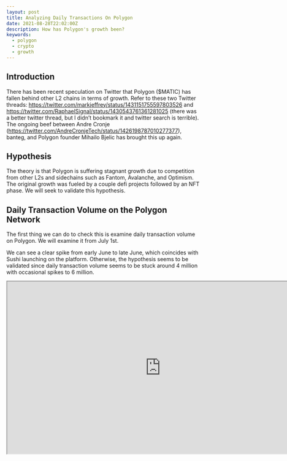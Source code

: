 ```yaml
---
layout: post
title: Analyzing Daily Transactions On Polygon
date: 2021-08-28T22:02:00Z
description: How has Polygon's growth been?
keywords:
  - polygon
  - crypto
  - growth
---
```


## Introduction

There has been recent speculation on Twitter that Polygon (\$MATIC) has fallen behind other L2 chains in terms of growth. Refer to these two Twitter threads: https://twitter.com/markjeffrey/status/1431151755597803526 and https://twitter.com/RaphaelSignal/status/1430543761361281025 (there was a better twitter thread, but I didn’t bookmark it and twitter search is terrible). The ongoing beef between Andre Cronje (https://twitter.com/AndreCronjeTech/status/1426198787010277377), banteg, and Polygon founder Mihailo Bjelic has brought this up again.

## Hypothesis

The theory is that Polygon is suffering stagnant growth due to competition from other L2s and sidechains such as Fantom, Avalanche, and Optimism. The original growth was fueled by a couple defi projects followed by an NFT phase. We will seek to validate this hypothesis.

## Daily Transaction Volume on the Polygon Network

The first thing we can do to check this is examine daily transaction volume on Polygon. We will examine it from July 1st.

We can see a clear spike from early June to late June, which coincides with Sushi launching on the platform. Otherwise, the hypothesis seems to be validated since daily transaction volume seems to be stuck around 4 million with occasional spikes to 6 million.

<iframe src="https://velocity-app.flipsidecrypto.com/velocity/visuals/5c3c85e2-4c50-4dcd-aaa3-4a5f760c184d/f5f92114-f9f8-4545-aaee-6d54c8b03f1a" width="800" height="450" />

## Distinct Addresses on Polygon

Let's look at distinct addresses on the Polygon network. To solve this one, we consider the fact that a udm event usually gets triggered when one creates a new Polygon wallet.

<iframe src="https://velocity-app.flipsidecrypto.com/velocity/visuals/63ffa77e-729f-4ac5-9022-da16d3684d16/3622ea09-1ebd-436b-a769-fc2da72b409f" width="800" height="450" />

We can see a nice gradual incline from 1 million unique addresses to 4 million unique addresses. We can compare this to its total incline in unique addresses.

<iframe src="https://velocity-app.flipsidecrypto.com/velocity/visuals/6927ec92-77c5-4950-b0e9-55e6644d1582/aee47982-382c-4683-939a-0f77c050c586" width="800" height="450" />

We see that from an address standpoint, the amount of addresses on Polygon is growing. Whether this compares relative to other networks like Fantom, would depend on the rates of growth for those networks. Similar to inflation, everything is relative. Additionally, although this data supports Polygon growing, a more accurate metric would probably be daily active users. We did not do any filtering on Polygon as well, so accounts with with trace amounts of MATIC in their wallets were counted in this result.
